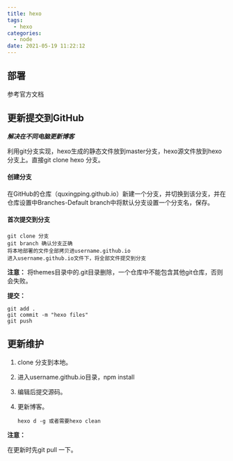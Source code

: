 ```yaml
---
title: hexo
tags:
  - hexo
categories:
  - node
date: 2021-05-19 11:22:12
---
```


## 部署

参考官方文档

## 更新提交到GitHub

***解决在不同电脑更新博客***

利用git分支实现，hexo生成的静态文件放到master分支，hexo源文件放到hexo分支上。直接git clone hexo 分支。

#### 创建分支

在GitHub的仓库（quxingping.github.io）新建一个分支，并切换到该分支，并在仓库设置中Branches-Default branch中将默认分支设置一个分支名，保存。

#### 首次提交到分支

```shell
git clone 分支
git branch 确认分支正确
将本地部署的文件全部拷贝进username.github.io
进入username.github.io文件下，将全部文件提交到分支
```

**注意：**
将themes目录中的.git目录删除，一个仓库中不能包含其他git仓库，否则会失败。

**提交：**

```shell
git add .
git commit -m "hexo files"
git push
```

## 更新维护

1. clone 分支到本地。

2. 进入username.github.io目录，npm install 

3. 编辑后提交源码。

4. 更新博客。

   ```shell
   hexo d -g 或者需要hexo clean
   ```


**注意：**

在更新时先git pull 一下。



